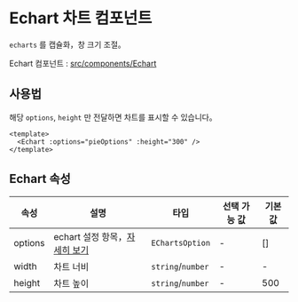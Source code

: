 # Echart 차트 컴포넌트

`echarts` 를 캡슐화，창 크기 조절。

Echart 컴포넌트 :  [src/components/Echart](https://github.com/web2-solution/web2-vue-framework/tree/dev/src/components/Echart)

## 사용법

해당 `options`, `height` 만 전달하면 차트를 표시할 수 있습니다。

```vue
<template>
  <Echart :options="pieOptions" :height="300" />
</template>
```

## Echart 속성

| 속성 | 설명 | 타입 | 선택 가능 값 | 기본값 |
| ---- | ---- | ---- | ---- | ---- |
| options | echart 설정 항목，[자세히 보기](https://echarts.apache.org/zh/option.html#title) | `EChartsOption` | - | [] |
| width | 차트 너비 | `string`/`number` | - | - |
| height | 차트 높이 | `string`/`number` | - | 500 |
